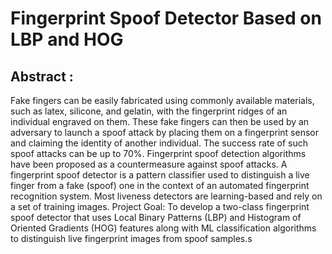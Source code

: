 # Fingerprint Spoof Detector Based on LBP and HOG

## Abstract :
Fake fingers can be easily fabricated using commonly available materials,
such as latex, silicone, and gelatin, with the fingerprint ridges of an individual engraved
on them. These fake fingers can then be used by an adversary to launch a spoof attack
by placing them on a fingerprint sensor and claiming the identity of another individual.
The success rate of such spoof attacks can be up to 70%. Fingerprint spoof detection
algorithms have been proposed as a countermeasure against spoof attacks. A
fingerprint spoof detector is a pattern classifier used to distinguish a live finger from a
fake (spoof) one in the context of an automated fingerprint recognition system. Most
liveness detectors are learning-based and rely on a set of training images. Project Goal:
To develop a two-class fingerprint spoof detector that uses Local Binary Patterns (LBP)
and Histogram of Oriented Gradients (HOG) features along with ML classification
algorithms to distinguish live fingerprint images from spoof samples.s

